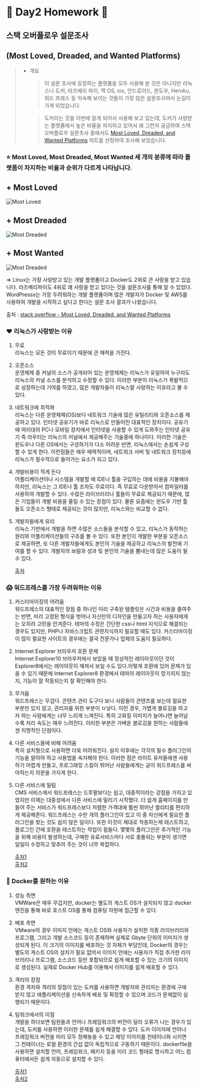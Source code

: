 🍋 Day2 Homework 🍋
=============

## 스택 오버플로우 설문조사   
(Most Loved, Dreaded, and Wanted Platforms)
-------------------------------------------
> - 개요
>   > 이 설문 조사에 등장하는 플랫폼을 모두 사용해 본 것은 아니지만 리눅스나 도커, 라즈베리 파이, 맥 OS, ios, 안드로이드, 윈도우, Heroku, 워드 프레스 등 익숙해 보이는 것들이 가장 많은 설문조사여서 눈길이 가게 되었습니다.
>
>   > 도커라는 것을 이번에 알게 되어서 사용해 보고 있는데, 도커가 사랑받는 플랫폼에서 높은 비율을 차지하고 있어서 왜 그런지 궁금하여 스택 오버플로우 설문조사 중에서도 [Most Loved, Dreaded, and Wanted Platforms](https://insights.stackoverflow.com/survey/2019#technology-_-most-loved-dreaded-and-wanted-platforms) 파트를 선정하여 조사해 보았습니다.

### ⭐️ Most Loved, Most Dreaded, Most Wanted 세 개의 분류에 따라 플랫폼이 차지하는 비율과 순위가 다르게 나타납니다.
## + Most Loved
![Most Loved](https://ifh.cc/g/KYiE9i.png)
   
## + Most Dreaded
![Most Dreaded](https://ifh.cc/g/YUbpUn.png)
   
## + Most Wanted
![Most Dreaded](https://ifh.cc/g/15srT5.png)
   
=> Linux는 가장 사랑받고 있는 개발 플랫폼이고 Docker도 2위로 큰 사랑을 받고 있습니다. 라즈베리파이도 4위로 꽤 사랑을 받고 있다는 것을 설문조사를 통해 알 수 있었다.   
WordPresss는 가장 두려워하는 개발 플랫폼이며 많은 개발자가 Docker 및 AWS를 사용하여 개발을 시작하고 싶다고 한다는 설문 조사 결과가 나왔습니다.
   
출처 : [stack overflow - Most Loved, Dreaded, and Wanted Platforms](https://insights.stackoverflow.com/survey/2019#technology-_-most-loved-dreaded-and-wanted-platforms)
   
### ❤️ 리눅스가 사랑받는 이유
1. 무료   
   리눅스는 모든 것이 무료이기 때문에 큰 매력을 가진다.
2. 오픈소스   
   운영체제 중 커널의 소스가 공개되어 있는 운영체제는 리눅스가 유일하여 누구라도 리눅스의 커널 소스를 분석하고 수정할 수 있다. 이러한 부분이 리눅스가 폭발적으로 성장하는데 기여를 하였고, 많은 개발자들이 리눅스랄 사랑하는 이유라고 볼 수 있다.
3. 네트워크에 최적화   
   리눅스는 다른 운영체제(OS)보다 네트워크 기술에 많은 유틸리티와 오픈소스를 제공하고 있다. 인터넷 공유기가 바로 리눅스로 만들어진 대표적인 장치이다. 공유기에 여러대의 PC나 모바일 장치에서 인터넷을 사용할 수 있게 도와주는 인터넷 공유기 즉 라우터는 리눅스의 커널에서 제공해주는 기술중에 하나이다. 이러한 기술은 윈도우나 다른 OS에서는 구성하기가 다소 어려운 반면, 리눅스에서는 손쉽게 구성할 수 있게 한다. 이런점들은 매우 매력적이며, 네트워크 서버 및 네트워크 장치등에 리눅스가 필수적으로 들어가는 요소가 되고 있다.
4. 개발비용이 적게 든다   
   어플리케이션이나 시스템을 개발할 때 IDE나 툴을 구입하는 데에 비용을 지불해야 하지만, 리눅스는 그 IDE나 툴 조차도 무료이다. 즉 무료로 다운받아서 컴파일러를 사용하여 개발할 수 있다. 수많은 라이브러리나 툴들이 무료로 제공되기 때문에, 많은 기업들이 개발 비용을 줄일 수 있는 장점이 있다. 물론 요즘에는 윈도우 기반 툴들도 오픈소스 형태로 제공되는 것이 많지만, 리눅스와는 비교할 수 없다.
5. 개발자들에게 유리   
   리눅스 기반에서 개발을 하면 수많은 소스들을 분석할 수 있고, 리눅스가 동작하는 원리와 어플리케이션들의 구조를 볼 수 있다. 또한 본인이 개발한 부분을 오픈소스로 제공하면, 또 다른 개발자들에게도 본인의 기술을 제공하고 리눅스의 발전에 기여를 할 수 있다. 개발자의 보람과 성과 및 본인의 기술을 뽐내는데 많은 도움이 될 수 있다.
   
    [출처](https://www.omdroid.com/62)
   
### 😱 워드프레스를 가장 두려워하는 이유
1. 커스터마이징의 어려움   
   워드프레스의 대표적인 장점 중 하나인 미리 구축된 템플릿은 시간과 비용을 줄여주는 반면, 미리 고정된 형식을 벗어나 자신만의 디자인을 만들고자 하는 사용자에게는 오히려 고민을 안겨준다. 테마의 수정은 간단한 css나 html 지식으로 해결되는 경우도 있지만, PHP나 자바스크립트 관련지식까지 필요할 때도 있다. 커스터마이징이 많이 필요한 사이트의 경우에는 결국 전문가나 업체의 도움이 필요하다.
2. Internet Explorer 브라우저 호환 문제   
   Internet Explorer10 브라우저에서 보았을 때 정상적인 레이아웃이던 것이 Explorer8에서는 레이아웃이 깨져서 보일 수도 있다.이렇게 호환에 있어 문제가 있을 수 있기 때문에 Internet Explorer8 환경에서 테마의 레이아웃이 망가지지 않는지, 기능이 잘 작동되는지 잘 확인해야 한다.
3. 무거움   
   워드프레스는 무겁다. 콘텐츠 관리 도구다 보니 사람들이 콘텐츠를 보는데 필요한 부분만 있지 않고, 관리자를 위한 부분이 ㅁ낳다. 이런 경우, 가볍게 블로깅을 하고자 하는 사람에게는 너무 느리게 느껴진다. 특히 고화질 이미지가 늘어나면 늘어날수록 처리 속도는 매우 느려진다. 이러한 부분은 가벼운 블로깅을 원하는 사람들에겐 치명적인 단점이다.
4. 다른 서비스들에 비해 어려움   
   특히 설치형으로 사용하면 더욱 어려워진다. 설치 이후에는 각각의 필수 플러그인의 기능을 알아야 하고 사용법을 숙지해야 한다. 이러한 점은 라이트 유저들에겐 사용하기 어렵게 만들고, 프로그래밍 스킬이 뛰어난 사람들에게는 굳이 워드프레스를 써야하는지 의문을 가지게 한다.
5. 다른 서비스에 밀림   
   CMS 서비스에서 워드프레스는 드루팔보다는 쉽고, 대중적이라는 강점을 가지고 있었지만 이제는 대중성에서 다른 서비스에 밀리기 시작했다. 더 쉽게 홈페이지를 만들어 주는 서비스가 워드프레스보다 저렴한 가격대에 훨씬 뛰어난 퀄리티를 편리하게 제공해준다. 워드프레스는 수만 개의 플러그인이 있고 이 중 자신에게 필요한 플러그인을 찾는 것도 쉽지 않은 일이다. 또한 이것이 제대로 작동하는제 테스트하고, 플로그인 간에 호환을 테스트하는 작업이 힘들다. 몇몇의 플러그인은 추가적인 기능을 위해 비용이 발생하는데, 구매한 유료서비스마다 서로 충돌되는 부분이 생기면 일일이 수정하고 맞추어 주는 것이 너무 복잡하다.
   
    [출처1](https://blog.helloweb.co.kr/the-pros-and-the-cons-of-the-wordpress-homepage/)   
    [출처2](https://velog.io/@hansanghun/%EB%82%98%EB%8A%94-%EC%99%9C-%EC%9B%8C%EB%93%9C%ED%94%84%EB%A0%88%EC%8A%A4%EB%A5%BC-%EC%82%AC%EC%9A%A9%ED%95%98%EC%A7%80-%EC%95%8A%EB%8A%94%EA%B0%80)
   
### 🤩 Docker를 원하는 이유
1. 성능 측면   
   VMWare은 매우 무겁지만, docker는 별도의 게스트 OS가 설치되지 않고 docker 엔진을 통해 바로 호스트 OS를 통해 컴퓨팅 자원에 접근할 수 있다. 
2. 배포 측면   
   VMware의 경우 이미지 안에는 게스트 OS와 사용자가 설치한 각종 라이브러리와 프로그램, 그리고 개발 소스코드 등이 존재하며 실제로 Gbyte 단위의 이미지가 생성되게 된다. 이 크기의 이미지를 배포하는 것 자체가 부담인데, Docker의 경우는 별도의 게스트 OS의 설치가 필요 없어서 이미지 안에는 사용자가 직접 추가한 라이브러리나 프로그램, 소스코드 등만 포함되므로 쉽게 배포할 수 있는 크기의 이미지로 생성된다. 실제로 Docker Hub를 이용해서 이미지를 쉽게 배포할 수 있다.
3. 격리의 장점   
   환경 격차와 격리의 장점이 있는 도커를 사용하면 개발자와 관리자는 환경에 구애 받지 않고 애플리케이션을 신속하게 배포 및 확장할 수 있으며 코드가 문제없이 실행되기 때문이다.
4. 팀워크에서의 이점   
   개발을 하다보면 팀원들과 언어나 프레임워크의 버전이 달라 오류가 나는 경우가 있는데, 도커를 사용하면 이러한 문제를 쉽게 해결할 수 있다. 도커 이미지에 언어나 프레임워크 버전을 미리 모두 정해놓을 수 있고 해당 이미지를 컨테이너화 시키면 그 컨테이너는 로컬 환경의 간섭 없이 독립적으로 구동하기 때문이다. dockerfile을 사용하면 설치할 언어, 프레임워크, 패키지 등을 미리 코드 형태로 명시하고 어느 컴퓨터에서든 쉽게 자동으로 설치할 수 있다.

    [출처1](https://here4you.tistory.com/270)   
    [출처2](https://velog.io/@ye1219/%EB%8F%84%EC%BB%A4Docker%EB%A5%BC-%EC%82%AC%EC%9A%A9%ED%95%98%EB%8A%94-%EC%9D%B4%EC%9C%A0%EB%8A%94-%EB%AC%B4%EC%97%87%EC%9D%BC%EA%B9%8C)

